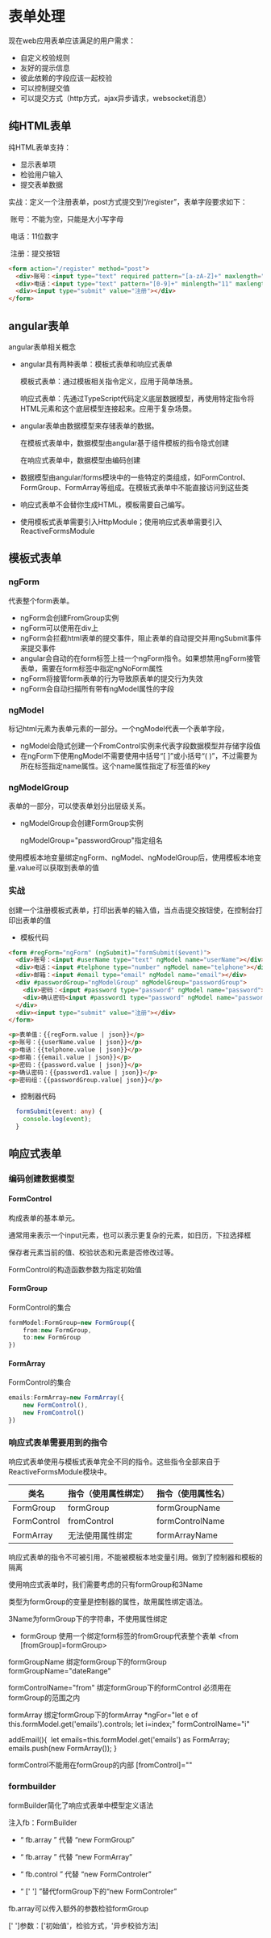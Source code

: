 # 表单处理
现在web应用表单应该满足的用户需求：
- 自定义校验规则
- 友好的提示信息
- 彼此依赖的字段应该一起校验
- 可以控制提交值
- 可以提交方式（http方式，ajax异步请求，websocket消息）

## 纯HTML表单
纯HTML表单支持：
- 显示表单项
- 检验用户输入
- 提交表单数据

实战：定义一个注册表单，post方式提交到“/register”，表单字段要求如下：

​	账号：不能为空，只能是大小写字母

​	电话：11位数字

​	注册：提交按钮

```html
<form action="/register" method="post">
  <div>账号：<input type="text" required pattern="[a-zA-Z]+" maxlength="6"></div>
  <div>电话：<input type="text" pattern="[0-9]+" minlength="11" maxlength="11"></div>
  <div><input type="submit" value="注册"></div>
</form>
```
## angular表单
angular表单相关概念
- angular具有两种表单：模板式表单和响应式表单

  模板式表单：通过模板相关指令定义，应用于简单场景。

  响应式表单：先通过TypeScript代码定义底层数据模型，再使用特定指令将HTML元素和这个底层模型连接起来。应用于复杂场景。

- angular表单由数据模型来存储表单的数据。

  在模板式表单中，数据模型由angular基于组件模板的指令隐式创建

  在响应式表单中，数据模型由编码创建

- 数据模型由angular/forms模块中的一些特定的类组成，如FormControl、FormGroup、FormArray等组成。在模板式表单中不能直接访问到这些类

- 响应式表单不会替你生成HTML，模板需要自己编写。

- 使用模板式表单需要引入HttpModule；使用响应式表单需要引入ReactiveFormsModule

## 模板式表单
### ngForm

代表整个form表单。

- ngForm会创建FromGroup实例
- ngForm可以使用在div上
- ngForm会拦截html表单的提交事件，阻止表单的自动提交并用ngSubmit事件来提交事件
- angular会自动的在form标签上挂一个ngForm指令。如果想禁用ngForm接管表单，需要在form标签中指定ngNoForm属性
- ngForm将接管form表单的行为导致原表单的提交行为失效
- ngForm会自动扫描所有带有ngModel属性的字段

### ngModel

标记html元素为表单元素的一部分。一个ngModel代表一个表单字段，

- ngModel会隐式创建一个FromControl实例来代表字段数据模型并存储字段值
- 在ngForm下使用ngModel不需要使用中括号“[ ]”或小括号“( )”，不过需要为所在标签指定name属性。这个name属性指定了标签值的key

### ngModelGroup

表单的一部分，可以使表单划分出层级关系。

- ngModelGroup会创建FormGroup实例

  ngModelGroup="passwordGroup"指定组名

使用模板本地变量绑定ngForm、ngModel、ngModelGroup后，使用模板本地变量.value可以获取到表单的值

### 实战

创建一个注册模板式表单，打印出表单的输入值，当点击提交按钮使，在控制台打印出表单的值

- 模板代码
```html
<form #regForm="ngForm" (ngSubmit)="formSubmit($event)">
  <div>账号：<input #userName type="text" ngModel name="userName"></div>
  <div>电话：<input #telphone type="number" ngModel name="telphone"></div>
  <div>邮箱：<input #email type="email" ngModel name="email"></div>
  <div #passwordGroup="ngModelGroup" ngModelGroup="passwordGroup">
    <div>密码：<input #password type="password" ngModel name="password"></div>
    <div>确认密码<input #password1 type="password" ngModel name="password1"></div>
  </div>
  <div><input type="submit" value="注册"></div>
</form>

<p>表单值：{{regForm.value | json}}</p>
<p>账号：{{userName.value | json}}</p>
<p>电话：{{telphone.value | json}}</p>
<p>邮箱：{{email.value | json}}</p>
<p>密码：{{password.value | json}}</p>
<p>确认密码：{{password1.value | json}}</p>
<p>密码组：{{passwordGroup.value| json}}</p>
```
- 控制器代码
```typeScript
  formSubmit(event: any) {
    console.log(event);
  }
```

## 响应式表单
### 编码创建数据模型

#### FormControl

构成表单的基本单元。

通常用来表示一个input元素，也可以表示更复杂的元素，如日历，下拉选择框

保存者元素当前的值、校验状态和元素是否修改过等。

FormControl的构造函数参数为指定初始值

#### FormGroup

FormControl的集合

```typescript
formModel:FormGroup=new FormGroup({
    from:new FormGroup,
    to:new FormGroup
})
```

#### FormArray

FormControl的集合

```typescript
emails:FormArray=new FormArray({
    new FormControl(),
    new FromControl()
})
```



### 响应式表单需要用到的指令

响应式表单使用与模板式表单完全不同的指令。这些指令全部来自于ReactiveFormsModule模块中。

| 类名 | 指令（使用属性绑定） | 指令（使用属性名） |
|------|------|------|
| FormGroup | formGroup | formGroupName |
| FormControl | fromControl | formControlName |
| FormArray | 无法使用属性绑定 |formArrayName |

响应式表单的指令不可被引用，不能被模板本地变量引用。做到了控制器和模板的隔离

使用响应式表单时，我们需要考虑的只有formGroup和3Name

类型为formGroup的变量是控制器的属性，故用属性绑定语法。

3Name为formGroup下的字符串，不使用属性绑定

- formGroup
使用一个绑定form标签的fromGroup代表整个表单
<from [fromGroup]=formGroup>

formGroupName
绑定formGroup下的formGroup
formGroupName="dateRange"

formControlName="from"
绑定formGroup下的formControl
必须用在formGroup的范围之内

formArray
绑定formGroup下的formArray
*ngFor="let e of this.formModel.get('emails').controls; let i=index;"
formControlName="i"

addEmail(){
​    let emails=this.formModel.get('emails') as FormArray;
​    emails.push(new FormArray());
}

formControl不能用在formGroup的内部
[fromControl]=""

### formbuilder

formBuilder简化了响应式表单中模型定义语法

注入fb：FormBuilder

- “ fb.array ” 代替 “new FormGroup”

- “ fb.array ” 代替 “new FormArray”

- “ fb.control ” 代替 “new FormControler”

- “ [' '] ”替代formGroup下的“new FormControler”

fb.array可以传入额外的参数检验formGroup

[' ']参数：['初始值'，检验方式，'异步校验方法]

